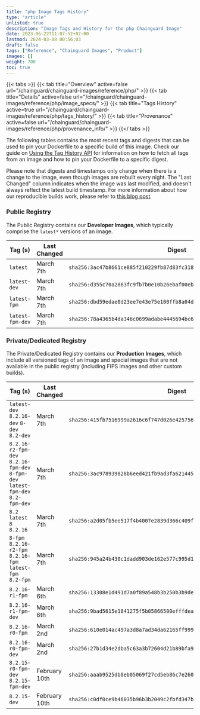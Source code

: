 ```yaml
---
title: "php Image Tags History"
type: "article"
unlisted: true
description: "Image Tags and History for the php Chainguard Image"
date: 2023-06-22T11:07:52+02:00
lastmod: 2024-03-08 00:56:03
draft: false
tags: ["Reference", "Chainguard Images", "Product"]
images: []
weight: 700
toc: true
---
```


{{< tabs >}}
{{< tab title="Overview" active=false url="/chainguard/chainguard-images/reference/php/" >}}
{{< tab title="Details" active=false url="/chainguard/chainguard-images/reference/php/image_specs/" >}}
{{< tab title="Tags History" active=true url="/chainguard/chainguard-images/reference/php/tags_history/" >}}
{{< tab title="Provenance" active=false url="/chainguard/chainguard-images/reference/php/provenance_info/" >}}
{{</ tabs >}}

The following tables contains the most recent tags and digests that can be used to pin your Dockerfile to a specific build of this image. Check our guide on [Using the Tag History API](/chainguard/chainguard-images/using-the-tag-history-api/) for information on how to fetch all tags from an image and how to pin your Dockerfile to a specific digest.

Please note that digests and timestamps only change when there is a change to the image, even though images are rebuilt every night. The "Last Changed" column indicates when the image was last modified, and doesn't always reflect the latest build timestamp. For more information about how our reproducible builds work, please refer to [this blog post](https://www.chainguard.dev/unchained/reproducing-chainguards-reproducible-image-builds).

### Public Registry
The Public Registry contains our **Developer Images**, which typically comprise the `latest*` versions of an image.

| Tag (s)           | Last Changed | Digest                                                                    |
|-------------------|--------------|---------------------------------------------------------------------------|
|  `latest`         | March 7th    | `sha256:3ac47b8661ce885f210229fb87d83fc31854fd26fb2322fe78c88e0ef6acc329` |
|  `latest-dev`     | March 7th    | `sha256:d355c70a2863fc9fb7b0e10b26ebaf00eb4e36a5be948189da6ece18a5771df6` |
|  `latest-fpm`     | March 7th    | `sha256:dbd59edae0d23ee7e43e75e100ffb8a04dd649795e71b991fdece721a9355b9d` |
|  `latest-fpm-dev` | March 7th    | `sha256:78a4365b4da346c0699adabe4445694bc624ed3de3b6338ca96f941ac36e8b80` |


### Private/Dedicated Registry
The Private/Dedicated Registry contains our **Production Images**, which include all versioned tags of an image and special images that are not available in the public registry (including FIPS images and other custom builds).

| Tag (s)                                                                          | Last Changed  | Digest                                                                    |
|----------------------------------------------------------------------------------|---------------|---------------------------------------------------------------------------|
|  `latest-dev` `8.2.16-dev` `8-dev` `8.2-dev`                                     | March 7th     | `sha256:415fb7516999a2616c6f747d026e425756289f326993bd725c70eb0b165d7e4a` |
|  `8.2.16-r2-fpm-dev` `8.2.16-fpm-dev` `8-fpm-dev` `latest-fpm-dev` `8.2-fpm-dev` | March 7th     | `sha256:3ac978939828b6eed421fb9ad3fa6214451815e62ab0f0a4550f3fbc651b68d1` |
|  `8.2` `latest` `8` `8.2.16`                                                     | March 7th     | `sha256:a2d05fb5ee517f4b4007e2839d366c409f06a3b77e3026d12d0848e30c11673c` |
|  `8-fpm` `8.2.16-r2-fpm` `8.2.16-fpm` `latest-fpm` `8.2-fpm`                     | March 7th     | `sha256:945a24b430c1dadd903de162e577c995d1cf3a47d7d1f7bc89be4c4125cd20f8` |
|  `8.2.16-r1-fpm`                                                                 | March 6th     | `sha256:13308e1d491d7a0f89a548b3b250b3b9de5973ecb5146a32f0a0771469d9dbcc` |
|  `8.2.16-r1-fpm-dev`                                                             | March 6th     | `sha256:9bad5615e1841275f5b05866500efffdea969487f1143c1bf446a552a72b43ef` |
|  `8.2.16-r0-fpm`                                                                 | March 2nd     | `sha256:610e014ac497a3d8a7ad34da62165ff9992e3811e3e744e38a1af51771bc24f0` |
|  `8.2.16-r0-fpm-dev`                                                             | March 2nd     | `sha256:27b1d34e2dba5c63a3b72604d21b89bfa93e753de0356aedd9e8316e41293a1f` |
|  `8.2.15-r0-fpm-dev` `8.2.15-fpm-dev`                                            | February 10th | `sha256:aaab9525db8eb05069f27cd5eb86c7e2608aef96a53e2a3c2b5e6be0392fa9fb` |
|  `8.2.15-dev`                                                                    | February 10th | `sha256:c0df0ce9b46035b96b3b2049c2fbfd347bb74785ee53019b6f3a34626e6f9668` |

